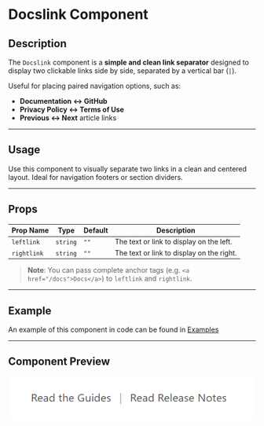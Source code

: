 # Docslink Component

## Description
The `Docslink` component is a **simple and clean link separator** designed to display two clickable links side by side, separated by a vertical bar (`|`).

Useful for placing paired navigation options, such as:
- **Documentation ↔ GitHub**
- **Privacy Policy ↔ Terms of Use**
- **Previous ↔ Next** article links

---

## Usage

Use this component to visually separate two links in a clean and centered layout. Ideal for navigation footers or section dividers.

---

## Props

| Prop Name   | Type     | Default | Description                               |
| ----------- | -------- | ------- | ----------------------------------------- |
| `leftlink`  | `string` | `""`    | The text or link to display on the left.  |
| `rightlink` | `string` | `""`    | The text or link to display on the right. |


> **Note**: You can pass complete anchor tags (e.g. `<a href="/docs">Docs</a>`) to `leftlink` and `rightlink`.

---

## Example
An example of this component in code can be found in [Examples](../examples/docslink.md)

---

## Component Preview


![Docslink image.](./docsImages/docsLinkImage.png "This is a Docslink component image.")
